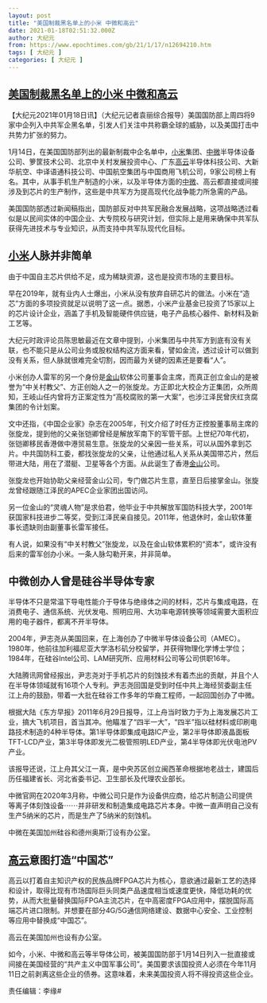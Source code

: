 ```yaml
---
layout: post
title: "美国制裁黑名单上的小米 中微和高云"
date: 2021-01-18T02:51:32.000Z
author: 大纪元
from: https://www.epochtimes.com/gb/21/1/17/n12694210.htm
tags: [ 大纪元 ]
categories: [ 大纪元 ]
---
```

<!--1610938292000-->
[美国制裁黑名单上的小米 中微和高云](https://www.epochtimes.com/gb/21/1/17/n12694210.htm)
------

<div>
<p>【大纪元2021年01月18日讯】（大纪元记者袁丽综合报导）美国国防部上周四将9家中企列入中共军企黑名单，引发人们关注中共称霸全球的威胁，以及美国打击中共势力扩张的努力。</p><p>1月14日，在美国国防部列出的最新制裁中企名单中，<a href="https://www.epochtimes.com/gb/tag/%E5%B0%8F%E7%B1%B3.html">小米</a>集团、<a href="https://www.epochtimes.com/gb/tag/%E4%B8%AD%E5%BE%AE.html">中微</a>半导体设备公司、箩筐技术公司、北京中关村发展投资中心、广东<a href="https://www.epochtimes.com/gb/tag/%E9%AB%98%E4%BA%91.html">高云</a>半导体科技公司、大新华航空、中译语通科技公司、中国航空集团与中国商用飞机公司，9家公司榜上有名。其中，从事手机生产制造的小米，以及半导体方面的<a href="https://www.epochtimes.com/gb/tag/%E4%B8%AD%E5%BE%AE.html">中微</a>、高云都直接或间接涉及到芯片的生产制作，这些是中共军方为提高现代化战争能力所急需的产品。</p><p>美国国防部透过新闻稿指出，国防部反对中共军民融合发展战略，这项战略透过看似是以民间实体的中国企业、大专院校与研究计划，但实际上是用来确保中共军队获得先进技术与专业知识，从而支持中共军队现代化目标。</p><h2><a href="https://www.epochtimes.com/gb/tag/%E5%B0%8F%E7%B1%B3.html">小米</a>人脉并非简单</h2><p>由于中国自主芯片供给不足，成为稀缺资源，这也是投资市场的主要目标。</p><p>早在2019年，就有业内人士爆出，小米从没有放弃自研芯片的做法。小米在“造芯”方面的多项投资就足以说明了这一点。据悉，小米产业基金已投资了15家以上的芯片设计企业，涵盖了手机及智能硬件供应链，电子产品核心器件、新材料及新工艺等。</p><p>大纪元时政评论员陈思敏最近在文章中提到，小米集团与中共军方到底有没有关联，也不能只是从公司业务或股权结构这方面来看，譬如金流，透过设计可以做到没有关系，但人脉就很难完全切割，因而最为关键的因素还是要看“人”。</p><p>小米创办人雷军的另一个身份是<a href="https://www.epochtimes.com/gb/tag/%E9%87%91%E5%B1%B1.html">金山</a>软体公司董事会主席，而真正创立金山的是被誉为“中关村教父”、方正创始人之一的张旋龙。方正即北大校企方正集团，众所周知，王岐山任内曾将方正案定性为“高校腐败的第一大案”，也涉江泽民曾庆红贪腐集团的令计划案。</p><p>文中还指，《中国企业家》杂志在2005年，刊文介绍了时任方正控股董事局主席的张旋龙，提到他的父亲张铠卿曾经是解放军南下的军管干部。上世纪70年代初，张铠卿移民香港做中港贸易生意。张旋龙的父亲因一些关系，可以从国外拿到芯片。中共国防科工委，都找张旋龙的父亲，让他通过私人关系从美国带芯片，然后带进大陆，用在了潜艇、卫星等各个方面。从此诞生了香港<a href="https://www.epochtimes.com/gb/tag/%E9%87%91%E5%B1%B1.html">金山</a>公司。</p><p>张旋龙也开始协助父亲经营金山公司，专门做芯片生意，直至日后接掌金山。张旋龙曾经跟随江泽民的APEC企业家团出国访问。</p><p>另一位金山的“灵魂人物”是求伯君，他毕业于中共解放军国防科技大学，2001年获国家科技进步二等奖，受到江泽民亲自接见。2011年，他退休时，金山软体董事长遗缺则由副董事长雷军接任。</p><p>有人说，如果没有“中关村教父”张旋龙，以及在金山软体累积的“资本”，或许没有后来的雷军创办小米。一条人脉勾勒开来，并非简单。</p><h2>中微创办人曾是硅谷半导体专家</h2><p>半导体不只是常温下导电性能介于导体与绝缘体之间的材料，芯片与集成电路，在消费电子、通信系统、光伏发电、照明应用、大功率电源转换等领域需要大面积应用的电子器件，都离不开半导体。</p><p>2004年，尹志尧从美国回来，在上海创办了中微半导体设备公司（AMEC）。1980年，他前往加利福尼亚大学洛杉矶分校留学，并获得物理化学博士学位；1984年，在硅谷Intel公司、LAM研究所、应用材料公司等公司供职16年。</p><p>大陆腾讯网曾经报出，尹志尧对于手机芯片的刻蚀技术有着杰出的贡献，并且个人在半导体领域就有16项个人专利。尹志尧回国是受到时任中共上海经贸委副主任江上舟的鼓励，带着一大批在硅谷工作多年的华裔工程师，一起回国创办了中微。</p><p>根据大陆《东方早报》2011年6月29日报导，江上舟当时致力于为上海发展芯片工业，搞大飞机项目，首当其冲。他瞄准了“四半一大”，“四半”指以硅材料或印刷电路技术制造的4种半导体。第1半导体即集成电路IC产业，第2半导体即液晶面板TFT-LCD产业，第3半导体即发光二极管照明LED产业，第4半导体即光伏电池PV产业。</p><p>该报导还说，江上舟其父江一真，是中央苏区创立闽西革命根据地老战士，建国后历任福建省长、河北省委书记、卫生部长及代理农业部长。</p><p>中微官网在2020年3月称，中微公司只是作为设备供应商，给芯片制造公司提供等离子体刻蚀设备⋯⋯并非研发和制造集成电路芯片本身。中微一直声明自己没有生产5纳米的芯片，而是生产了5纳米的刻蚀机。</p><p>中微在美国加州硅谷和德州奥斯汀设有办公室。</p><h2><a href="https://www.epochtimes.com/gb/tag/%E9%AB%98%E4%BA%91.html">高云</a>意图打造“中国芯”</h2><p>高云以打着自主知识产权的民族品牌FPGA芯片为核心，意欲通过最新工艺的选择和设计，取得比现有市场国际巨头同类产品速度相当或速度更快，降低功耗的优势，从而大批量替换国际FPGA主流芯片，在中高密度FPGA应用中，摆脱国际高端芯片进口限制。并想要在部分4G/5G通信网络建设、数据中心安全、工业控制等应用中替换成“中国芯”。</p><p>高云在美国加州也设有办公室。</p><p>如今，小米、中微和高云等半导体公司，被美国国防部于1月14日列入一批直接或间接在美国经营的“共产主义中国军事公司”。美国要求该国投资人必须在今年11月11日之前剥离这些企业的债券。这意味着，未来美国投资人将不得投资这些企业。</p><p>责任编辑：李缘#</p>
</div>
